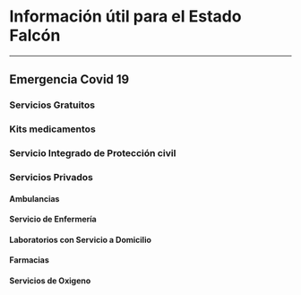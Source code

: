 
# Información útil para el Estado Falcón
---
## Emergencia Covid  19
  
### Servicios Gratuitos 

     
### Kits medicamentos

 
### Servicio Integrado de Protección civil

### Servicios Privados

#### Ambulancias

#### Servicio de Enfermería

#### Laboratorios con Servicio a Domicilio


#### Farmacias


#### Servicios de Oxigeno




